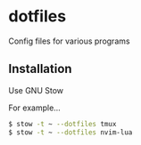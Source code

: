 # dotfiles
Config files for various programs

## Installation

Use GNU Stow

For example...
```sh
$ stow -t ~ --dotfiles tmux
$ stow -t ~ --dotfiles nvim-lua
```

